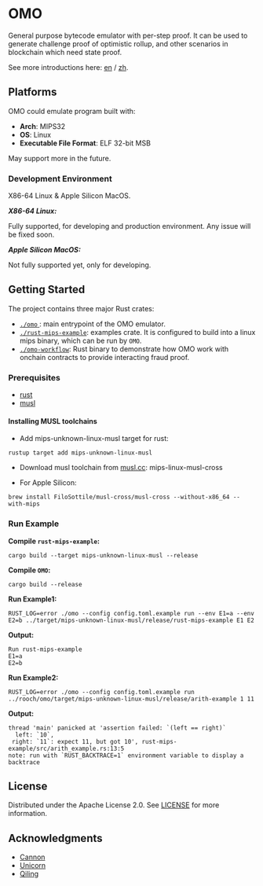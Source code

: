 # OMO

General purpose bytecode emulator with per-step proof.
It can be used to generate challenge proof of optimistic rollup,
and other scenarios in blockchain which need state proof.

See more introductions here: [en](docs/overview.md) / [zh](docs/ch/overview.md).

## Platforms

OMO could emulate program built with:

- **Arch**: MIPS32
- **OS**: Linux
- **Executable File Format**: ELF 32-bit MSB

May support more in the future.

### Development Environment

X86-64 Linux & Apple Silicon MacOS.

***X86-64 Linux:***

Fully supported, for developing and production environment. Any issue will be fixed soon.

***Apple Silicon MacOS:***

Not fully supported yet, only for developing.

## Getting Started

The project contains three major Rust crates:

- [`./omo` ](omo): main entrypoint of the OMO emulator.
- [`./rust-mips-example`](rust-mips-example): examples crate. It is configured to build into a linux mips binary, which
  can be run by `OMO`.
- [`./omo-workflow`](omo-workflow): Rust binary to demonstrate how OMO work with onchain contracts to provide
  interacting fraud proof.

### Prerequisites

- [rust](https://rustup.rs/)
- [musl](https://musl.cc)

#### Installing MUSL toolchains

- Add mips-unknown-linux-musl target for rust:

```shell
rustup target add mips-unknown-linux-musl
```

- Download musl toolchain from [musl.cc](https://musl.cc): mips-linux-musl-cross

- For Apple Silicon:

```shell
brew install FiloSottile/musl-cross/musl-cross --without-x86_64 --with-mips
```

### Run Example

**Compile `rust-mips-example`:**

```shell
cargo build --target mips-unknown-linux-musl --release 
```

**Compile `OMO`:**

```shell
cargo build --release
```

**Run Example1:**

```shell
RUST_LOG=error ./omo --config config.toml.example run --env E1=a --env E2=b ../target/mips-unknown-linux-musl/release/rust-mips-example E1 E2
```

**Output:**

```
Run rust-mips-example
E1=a
E2=b
```

**Run Example2:**

```shell
RUST_LOG=error ./omo --config config.toml.example run ../rooch/omo/target/mips-unknown-linux-musl/release/arith-example 1 11
```

**Output:**

```
thread 'main' panicked at 'assertion failed: `(left == right)`
  left: `10`,
 right: `11`: expect 11, but got 10', rust-mips-example/src/arith_example.rs:13:5
note: run with `RUST_BACKTRACE=1` environment variable to display a backtrace
```

## License

Distributed under the Apache License 2.0. See [LICENSE](LICENSE) for more information.

## Acknowledgments

- [Cannon](https://github.com/ethereum-optimism/cannon)
- [Unicorn](https://github.com/unicorn-engine/unicorn)
- [Qiling](https://github.com/qilingframework/qiling)
